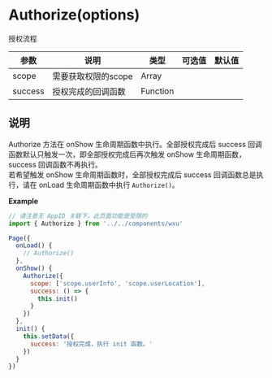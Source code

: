 <a name="authorize"></a>

# Authorize(options)
授权流程

参数 | 说明 | 类型 | 可选值 | 默认值
--- | --- | --- | --- | ---
scope | 需要获取权限的scope | Array |
success | 授权完成的回调函数 | Function


## 说明
Authorize 方法在 onShow 生命周期函数中执行。全部授权完成后 success 回调函数默认只触发一次，即全部授权完成后再次触发 onShow 生命周期函数，success 回调函数不再执行。  
若希望触发 onShow 生命周期函数时，全部授权完成后 success 回调函数总是执行，请在 onLoad 生命周期函数中执行 `Authorize()`。


**Example**

```js
// 请注意无 AppID 关联下，此页面功能是受限的
import { Authorize } from '../../components/wxu'

Page({
  onLoad() {
    // Authorize()
  },
  onShow() {
    Authorize({
      scope: ['scope.userInfo', 'scope.userLocation'],
      success: () => {
        this.init()
      }
    })
  },
  init() {
    this.setData({
      success: '授权完成，执行 init 函数。'
    })
  }
})
```